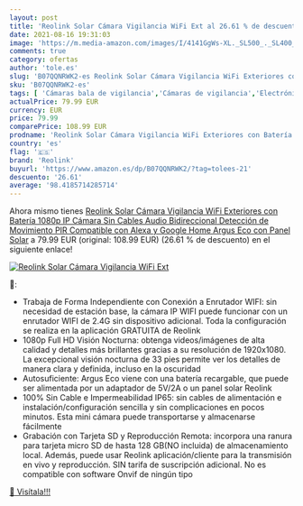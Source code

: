 ```yaml
---
layout: post
title: 'Reolink Solar Cámara Vigilancia WiFi Ext al 26.61 % de descuento'
date: 2021-08-16 19:31:03
image: 'https://m.media-amazon.com/images/I/4141GgWs-XL._SL500_._SL400_.jpg'
comments: true
category: ofertas
author: 'tole.es'
slug: 'B07QQNRWK2-es Reolink Solar Cámara Vigilancia WiFi Exteriores con...'
sku: 'B07QQNRWK2-es'
tags: [ 'Cámaras bala de vigilancia','Cámaras de vigilancia','Electrónica','Fotografía y videocámaras','alexa','google','home','reolink', ]
actualPrice: 79.99 EUR
currency: EUR
price: 79.99
comparePrice: 108.99 EUR
prodname: 'Reolink Solar Cámara Vigilancia WiFi Exteriores con Batería  1080p IP Cámara Sin Cables Audio Bidireccional Detección de Movimiento PIR  Compatible con Alexa y Google Home  Argus Eco con Panel Solar'
country: 'es'
flag: '🇪🇸'
brand: 'Reolink'
buyurl: 'https://www.amazon.es/dp/B07QQNRWK2/?tag=tolees-21'
descuento: '26.61'
average: '98.4185714285714'
---
```


Ahora mismo tienes [Reolink Solar Cámara Vigilancia WiFi Exteriores con Batería  1080p IP Cámara Sin Cables Audio Bidireccional Detección de Movimiento PIR  Compatible con Alexa y Google Home  Argus Eco con Panel Solar](https://www.amazon.es/dp/B07QQNRWK2/?tag=tolees-21) a 79.99 EUR (original: 108.99 EUR) (26.61 %  de descuento) en el siguiente enlace!

[![Reolink Solar Cámara Vigilancia WiFi Ext](https://m.media-amazon.com/images/I/4141GgWs-XL._SL500_._SL400_.jpg)](https://www.amazon.es/dp/B07QQNRWK2/?tag=tolees-21)

🔎:

- Trabaja de Forma Independiente con Conexión a Enrutador WIFI: sin necesidad de estación base, la cámara IP WIFI puede funcionar con un enrutador WIFI de 2.4G sin dispositivo adicional. Toda la configuración se realiza en la aplicación GRATUITA de Reolink
- 1080p Full HD Visión Nocturna: obtenga videos/imágenes de alta calidad y detalles más brillantes gracias a su resolución de 1920x1080. La excepcional visión nocturna de 33 pies permite ver los detalles de manera clara y definida, incluso en la oscuridad
- Autosuficiente: Argus Eco viene con una batería recargable, que puede ser alimentada por un adaptador de 5V/2A o un panel solar Reolink
- 100% Sin Cable e Impermeabilidad IP65: sin cables de alimentación e instalación/configuración sencilla y sin complicaciones en pocos minutos. Esta mini cámara puede transportarse y almacenarse fácilmente
- Grabación con Tarjeta SD y Reproducción Remota: incorpora una ranura para tarjeta micro SD de hasta 128 GB(NO incluida) de almacenamiento local. Además, puede usar Reolink aplicación/cliente para la transmisión en vivo y reproducción. SIN tarifa de suscripción adicional. No es compatible con software Onvif de ningún tipo

[🛒 Visítala!!!](https://www.amazon.es/dp/B07QQNRWK2/?tag=tolees-21)

